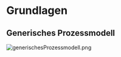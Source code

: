 # Grundlagen

## Generisches Prozessmodell

![generischesProzessmodell.png](generischesProzessmodell.png)


